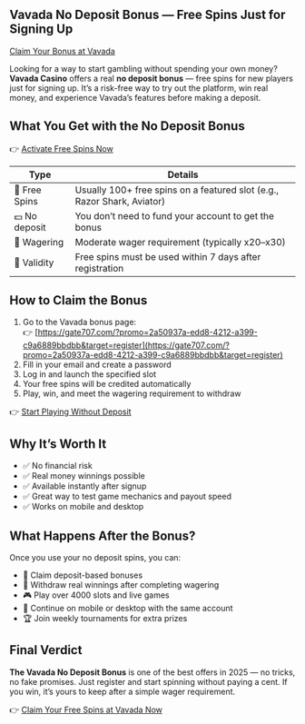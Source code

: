 ## Vavada No Deposit Bonus — Free Spins Just for Signing Up  
[Claim Your Bonus at Vavada](https://gate707.com/?promo=2a50937a-edd8-4212-a399-c9a6889bbdbb&target=register)

Looking for a way to start gambling without spending your own money? **Vavada Casino** offers a real **no deposit bonus** — free spins for new players just for signing up. It’s a risk-free way to try out the platform, win real money, and experience Vavada’s features before making a deposit.

## What You Get with the No Deposit Bonus

👉 [Activate Free Spins Now](https://gate707.com/?promo=2a50937a-edd8-4212-a399-c9a6889bbdbb&target=register)

| Type             | Details                                                             |
|------------------|---------------------------------------------------------------------|
| 🎰 Free Spins     | Usually 100+ free spins on a featured slot (e.g., Razor Shark, Aviator) |
| 💵 No deposit     | You don’t need to fund your account to get the bonus                |
| 🔄 Wagering       | Moderate wager requirement (typically x20–x30)                      |
| 📆 Validity       | Free spins must be used within 7 days after registration            |

## How to Claim the Bonus

1. Go to the Vavada bonus page:  
👉 [https://gate707.com/?promo=2a50937a-edd8-4212-a399-c9a6889bbdbb&target=register](https://gate707.com/?promo=2a50937a-edd8-4212-a399-c9a6889bbdbb&target=register)  
2. Fill in your email and create a password  
3. Log in and launch the specified slot  
4. Your free spins will be credited automatically  
5. Play, win, and meet the wagering requirement to withdraw

👉 [Start Playing Without Deposit](https://gate707.com/?promo=2a50937a-edd8-4212-a399-c9a6889bbdbb&target=register)

## Why It’s Worth It

- ✅ No financial risk  
- ✅ Real money winnings possible  
- ✅ Available instantly after signup  
- ✅ Great way to test game mechanics and payout speed  
- ✅ Works on mobile and desktop

## What Happens After the Bonus?

Once you use your no deposit spins, you can:

- 🎁 Claim deposit-based bonuses  
- 💸 Withdraw real winnings after completing wagering  
- 🎮 Play over 4000 slots and live games  
- 📱 Continue on mobile or desktop with the same account  
- 🏆 Join weekly tournaments for extra prizes

## Final Verdict

**The Vavada No Deposit Bonus** is one of the best offers in 2025 — no tricks, no fake promises. Just register and start spinning without paying a cent. If you win, it’s yours to keep after a simple wager requirement.

👉 [Claim Your Free Spins at Vavada Now](https://gate707.com/?promo=2a50937a-edd8-4212-a399-c9a6889bbdbb&target=register)
